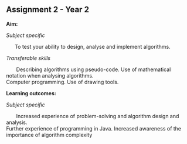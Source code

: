 ## Assignment 2 - Year 2
**Aim:**

*Subject specific*

&nbsp;&nbsp;&nbsp;&nbsp;&nbsp;&nbsp;To test your ability to design, analyse and implement algorithms.
 
*Transferable skills*

&nbsp;&nbsp;&nbsp;&nbsp;&nbsp;&nbsp; Describing algorithms using pseudo-code. Use of mathematical notation when analysing algorithms.<br> Computer programming. Use of drawing tools.

**Learning outcomes:**

*Subject specific*

&nbsp;&nbsp;&nbsp;&nbsp;&nbsp;&nbsp; Increased experience of problem-solving and algorithm design and analysis.<br>
Further experience of programming in Java. Increased awareness of the importance of algorithm complexity
